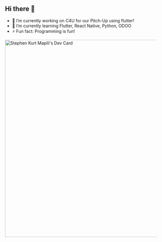 ## Hi there 👋

- 🔭 I’m currently working on C4U for our Pitch-Up using flutter!
- 🌱 I’m currently learning Flutter, React Native, Python, ODOO
- ⚡ Fun fact: Programming is fun!
<!--
**RoTSoL03/RoTSoL03** is a ✨ _special_ ✨ repository because its `README.md` (this file) appears on your GitHub profile.

Here are some ideas to get you started:

- 🔭 I’m currently working on ...
- 🌱 I’m currently learning ...
- 👯 I’m looking to collaborate on ...
- 🤔 I’m looking for help with ...
- 💬 Ask me about ...
- 📫 How to reach me: ...
- 😄 Pronouns: ...
- ⚡ Fun fact: ...
-->

<a href="https://app.daily.dev/photogrammer"><img src="https://api.daily.dev/devcards/v2/q4XYajU9gmun3rDFBUFRh.png?type=wide&r=wok" width="652" alt="Stephen Kurt Mapili's Dev Card"/></a>
